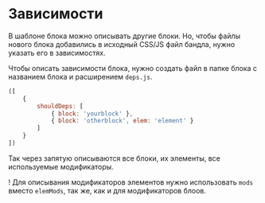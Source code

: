 # Зависимости

В шаблоне блока можно описывать другие блоки. Но, чтобы файлы нового блока добавились в исходный CSS/JS файл бандла, нужно указать его в зависимостях.

Чтобы описать зависимости блока, нужно создать файл в папке блока с названием блока и расширением `deps.js`. 

```js
([
	{
		shouldDeps: [
			{ block: 'yourblock' },
			{ block: 'otherblock', elem: 'element' }
		]
	}
])

```

Так через запятую описываются все блоки, их элементы, все используемые модификаторы.

! Для описывания модификаторов элементов нужно использовать `mods` вместо `elemMods`, так же, как и для модификаторов блоов.